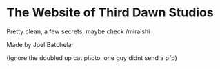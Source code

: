 # The Website of Third Dawn Studios

Pretty clean, a few secrets, maybe check /miraishi

Made by Joel Batchelar

(Ignore the doubled up cat photo, one guy didnt send a pfp)
